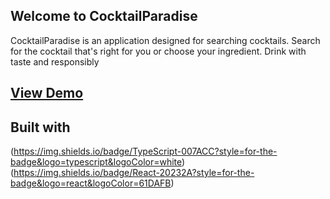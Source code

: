 
##  Welcome to CocktailParadise


CocktailParadise is an application designed for searching cocktails. Search for the cocktail that's right for you or choose your ingredient. Drink with taste and responsibly


## [View Demo](https://cocktailsparadise.netlify.app/)

## Built with

(https://img.shields.io/badge/TypeScript-007ACC?style=for-the-badge&logo=typescript&logoColor=white)
(https://img.shields.io/badge/React-20232A?style=for-the-badge&logo=react&logoColor=61DAFB)

